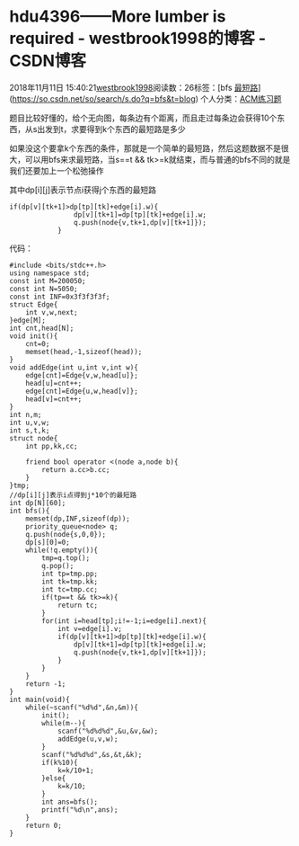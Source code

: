 # hdu4396——More lumber is required - westbrook1998的博客 - CSDN博客





2018年11月11日 15:40:21[westbrook1998](https://me.csdn.net/westbrook1998)阅读数：26标签：[bfs																[最短路](https://so.csdn.net/so/search/s.do?q=最短路&t=blog)](https://so.csdn.net/so/search/s.do?q=bfs&t=blog)
个人分类：[ACM练习题](https://blog.csdn.net/westbrook1998/article/category/7652684)








题目比较好懂的，给个无向图，每条边有个距离，而且走过每条边会获得10个东西，从s出发到t，求要得到k个东西的最短路是多少

如果没这个要拿k个东西的条件，那就是一个简单的最短路，然后这题数据不是很大，可以用bfs来求最短路，当s==t && tk>=k就结束，而与普通的bfs不同的就是我们还要加上一个松弛操作

其中dp[i][j]表示节点i获得j个东西的最短路
```
if(dp[v][tk+1]>dp[tp][tk]+edge[i].w){
                dp[v][tk+1]=dp[tp][tk]+edge[i].w;
                q.push(node{v,tk+1,dp[v][tk+1]});
            }
```

代码：

```
#include <bits/stdc++.h>
using namespace std;
const int M=200050;
const int N=5050;
const int INF=0x3f3f3f3f;
struct Edge{
    int v,w,next;
}edge[M];
int cnt,head[N];
void init(){
    cnt=0;
    memset(head,-1,sizeof(head));
}
void addEdge(int u,int v,int w){
    edge[cnt]=Edge{v,w,head[u]};
    head[u]=cnt++;
    edge[cnt]=Edge{u,w,head[v]};
    head[v]=cnt++;
}
int n,m;
int u,v,w;
int s,t,k;
struct node{
    int pp,kk,cc;

    friend bool operator <(node a,node b){
        return a.cc>b.cc;
    }
}tmp;
//dp[i][j]表示i点得到j*10个的最短路
int dp[N][60];
int bfs(){
    memset(dp,INF,sizeof(dp));
    priority_queue<node> q;
    q.push(node{s,0,0});
    dp[s][0]=0;
    while(!q.empty()){
        tmp=q.top();
        q.pop();
        int tp=tmp.pp;
        int tk=tmp.kk;
        int tc=tmp.cc;
        if(tp==t && tk>=k){
            return tc;
        }
        for(int i=head[tp];i!=-1;i=edge[i].next){
            int v=edge[i].v;
            if(dp[v][tk+1]>dp[tp][tk]+edge[i].w){
                dp[v][tk+1]=dp[tp][tk]+edge[i].w;
                q.push(node{v,tk+1,dp[v][tk+1]});
            }
        }
    }
    return -1;
}
int main(void){
    while(~scanf("%d%d",&n,&m)){
        init();
        while(m--){
            scanf("%d%d%d",&u,&v,&w);
            addEdge(u,v,w);
        }
        scanf("%d%d%d",&s,&t,&k);
        if(k%10){
            k=k/10+1;
        }else{
            k=k/10;
        }
        int ans=bfs();
        printf("%d\n",ans);
    }
    return 0;
}
```






